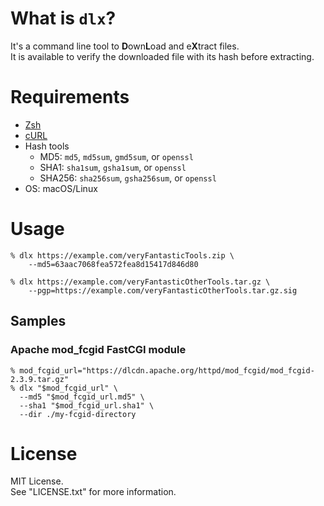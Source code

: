 # What is `dlx`?

It's a command line tool to **D**own**L**oad and e**X**tract files.  
It is available to verify the downloaded file with its hash before extracting.


# Requirements

* [Zsh](https://www.zsh.org/)
* [cURL](https://curl.se)
* Hash tools
    - MD5: `md5`, `md5sum`, `gmd5sum`, or `openssl`
    - SHA1: `sha1sum`, `gsha1sum`, or `openssl`
    - SHA256: `sha256sum`, `gsha256sum`, or `openssl`
* OS: macOS/Linux


# Usage

```console
% dlx https://example.com/veryFantasticTools.zip \
    --md5=63aac7068fea572fea8d15417d846d80

% dlx https://example.com/veryFantasticOtherTools.tar.gz \
    --pgp=https://example.com/veryFantasticOtherTools.tar.gz.sig
```

## Samples

### Apache mod_fcgid FastCGI module

```console
% mod_fcgid_url="https://dlcdn.apache.org/httpd/mod_fcgid/mod_fcgid-2.3.9.tar.gz"
% dlx "$mod_fcgid_url" \
  --md5 "$mod_fcgid_url.md5" \
  --sha1 "$mod_fcgid_url.sha1" \
  --dir ./my-fcgid-directory
```

# License
MIT License.  
See "LICENSE.txt" for more information.
